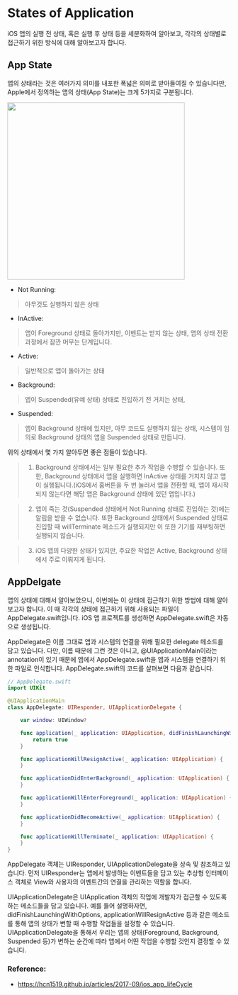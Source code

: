 # States of Application

iOS 앱의 실행 전 상태, 혹은 실행 후 상태 등을 세분화하여 알아보고, 각각의 상태별로 접근하기 위한 방식에 대해 알아보고자 합니다.

## App State

앱의 상태라는 것은 여러가지 의미를 내포한 폭넓은 의미로 받아들여질 수 있습니다만, Apple에서 정의하는 앱의 상태(App State)는 크게 5가지로 구분됩니다.

<img src="https://dl.dropbox.com/s/wpmf59gfnaiuafr/IMG_1008.PNG" width=400>

- Not Running:

> 아무것도 실행하지 않은 상태

- InActive:

> 앱이 Foreground 상태로 돌아가지만, 이벤트는 받지 않는 상태, 앱의 상태 전환 과정에서 잠깐 머무는 단계입니다.

- Active:

> 일반적으로 앱이 돌아가는 상태

- Background:

> 앱이 Suspended(유예 상태) 상태로 진입하기 전 거치는 상태,

- Suspended:
> 앱이 Background 상태에 있지만, 아무 코드도 실행하지 않는 상태, 시스템이 임의로 Background 상태의 앱을 Suspended 상태로 만듭니다.


위의 상태에서 몇 가지 알아두면 좋은 점들이 있습니다.

> 1. Background 상태에서는 일부 필요한 추가 작업을 수행할 수 있습니다. 또한, Background 상태에서 앱을 실행하면 InActive 상태를 거치지 않고 앱이 실행됩니다.(iOS에서 홈버튼을 두 번 눌러서 앱을 전환할 때, 앱이 재시작되지 않는다면 해당 앱은 Background 상태에 있던 앱입니다.)

> 2. 앱이 죽는 것(Suspended 상태에서 Not Running 상태로 진입하는 것)에는 알림을 받을 수 없습니다. 또한 Background 상태에서 Suspended 상태로 진입할 때 willTerminate 메소드가 실행되지만 이 또한 기기를 재부팅하면 실행되지 않습니다.

> 3. iOS 앱의 다양한 상태가 있지만, 주요한 작업은 Active, Background 상태에서 주로 이뤄지게 됩니다.


## AppDelgate  

앱의 상태에 대해서 알아보았으니, 이번에는 이 상태에 접근하기 위한 방법에 대해 알아보고자 합니다. 이 때 각각의 상태에 접근하기 위해 사용되는 파일이 AppDelegate.swift입니다. iOS 앱 프로젝트를 생성하면 AppDelegate.swift은 자동으로 생성됩니다.

AppDelegate은 이름 그대로 앱과 시스템의 연결을 위해 필요한 delegate 메소드를 담고 있습니다. 다만, 이름 때문에 그런 것은 아니고, @UIApplicationMain이라는 annotation이 있기 때문에 앱에서 AppDelegate.swift을 앱과 시스템을 연결하기 위한 파일로 인식합니다. AppDelegate.swift의 코드를 살펴보면 다음과 같습니다.

```swift
// AppDelegate.swift
import UIKit

@UIApplicationMain
class AppDelegate: UIResponder, UIApplicationDelegate {

    var window: UIWindow?

    func application(_ application: UIApplication, didFinishLaunchingWithOptions launchOptions: [UIApplicationLaunchOptionsKey: Any]?) -> Bool {
        return true
    }

    func applicationWillResignActive(_ application: UIApplication) {
    }

    func applicationDidEnterBackground(_ application: UIApplication) {
    }

    func applicationWillEnterForeground(_ application: UIApplication) {
    }

    func applicationDidBecomeActive(_ application: UIApplication) {
    }

    func applicationWillTerminate(_ application: UIApplication) {
    }
}
```
AppDelegate 객체는 UIResponder, UIApplicationDelegate을 상속 및 참조하고 있습니다. 먼저 UIResponder는 앱에서 발생하는 이벤트들을 담고 있는 추상형 인터페이스 객체로 View와 사용자의 이벤트간의 연결을 관리하는 역할을 합니다.

UIApplicationDelegate은 UIApplication 객체의 작업에 개발자가 접근할 수 있도록 하는 메소드들을 담고 있습니다. 예를 들어 설명하자면, didFinishLaunchingWithOptions, applicationWillResignActive 등과 같은 메소드를 통해 앱의 상태가 변할 때 수행할 작업들을 설정할 수 있습니다. UIApplicationDelegate을 통해서 우리는 앱의 상태(Foreground, Background, Suspended 등)가 변하는 순간에 따라 앱에서 어떤 작업을 수행할 것인지 결정할 수 있습니다.

### Reference:
- https://hcn1519.github.io/articles/2017-09/ios_app_lifeCycle
